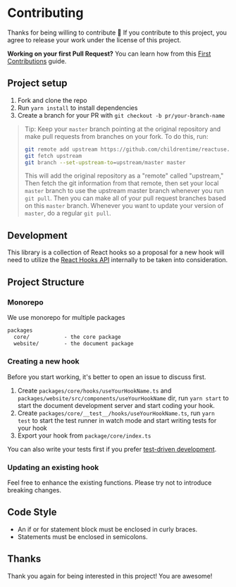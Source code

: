 # Contributing

Thanks for being willing to contribute 🙌 If you contribute to this project, you agree to release your work under the license of this project.

**Working on your first Pull Request?** You can learn how from this [First Contributions](https://github.com/firstcontributions/first-contributions)  guide.

## Project setup

1. Fork and clone the repo
1. Run `yarn install` to install dependencies
1. Create a branch for your PR with `git checkout -b pr/your-branch-name`

> Tip: Keep your `master` branch pointing at the original repository and make
> pull requests from branches on your fork. To do this, run:
>
> ```sh
> git remote add upstream https://github.com/childrentime/reactuse.git
> git fetch upstream
> git branch --set-upstream-to=upstream/master master
> ```
>
> This will add the original repository as a "remote" called "upstream," Then
> fetch the git information from that remote, then set your local `master`
> branch to use the upstream master branch whenever you run `git pull`. Then you
> can make all of your pull request branches based on this `master` branch.
> Whenever you want to update your version of `master`, do a regular `git pull`.

## Development

This library is a collection of React hooks so a proposal for a new hook will need to utilize the [React Hooks API](https://reactjs.org/docs/hooks-reference.html) internally to be taken into consideration.

## Project Structure

### Monorepo

We use monorepo for multiple packages

``` md
packages
  core/           - the core package
  website/        - the document package
```

### Creating a new hook

Before you start working, it's better to open an issue to discuss first.

1. Create `packages/core/hooks/useYourHookName.ts` and `packages/website/src/components/useYourHookName` dir, run `yarn start` to start the document development server and start coding your hook.
2. Create `packages/core/__test__/hooks/useYourHookName.ts`, run `yarn test` to start the test runner in watch mode and start writing tests for your hook
3. Export your hook from `package/core/index.ts`

You can also write your tests first if you prefer [test-driven development](https://en.wikipedia.org/wiki/Test-driven_development).

### Updating an existing hook

Feel free to enhance the existing functions. Please try not to introduce breaking changes.

## Code Style

- An if or for statement block must be enclosed in curly braces.
- Statements must be enclosed in semicolons.

## Thanks

Thank you again for being interested in this project! You are awesome!
